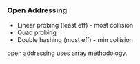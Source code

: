 ### Open Addressing
* Linear probing (least eff) - most collision
* Quad probing
* Double hashing (most eff) - min collision

open addressing uses array methodology. 